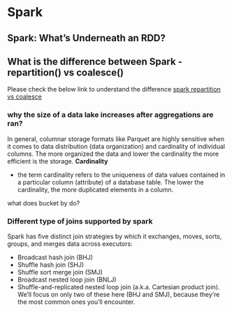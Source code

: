 
# Spark


## Spark: What’s Underneath an RDD?


## What is the difference between Spark - repartition() vs coalesce()

Please check the below link to understand the difference
[spark repartition vs coalesce](https://stackoverflow.com/questions/31610971/spark-repartition-vs-coalesce)


### why the size of a data lake increases after aggregations are ran?

In general, columnar storage formats like Parquet are highly
sensitive when it comes to data distribution (data organization) and 
cardinality of individual columns. The more organized the data and lower 
the cardinality the more efficient is the storage.
**Cardinality**
- the term cardinality refers to the uniqueness of data values contained in a particular column (attribute) of a database table.
 The lower the cardinality, the more duplicated elements in a column.
 
 
 
what does bucket by do?




### Different type of joins supported by spark
Spark has five distinct join strategies by which it exchanges, moves, sorts, groups, and merges data across executors:
- Broadcast hash join (BHJ)
- Shuffle hash join (SHJ)
- Shuffle sort merge join (SMJ)
- Broadcast nested loop join (BNLJ)
- Shuffle-and-replicated nested loop join (a.k.a. Cartesian product join).
 We’ll focus on only two of these here (BHJ and SMJ), because they’re the most common ones you’ll encounter.
 
